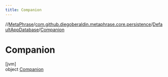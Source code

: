 ```yaml
---
title: Companion
---
```

//[MetaPhrase](../../../../index.html)/[com.github.diegoberaldin.metaphrase.core.persistence](../../index.html)/[DefaultAppDatabase](../index.html)/[Companion](index.html)



# Companion



[jvm]\
object [Companion](index.html)


